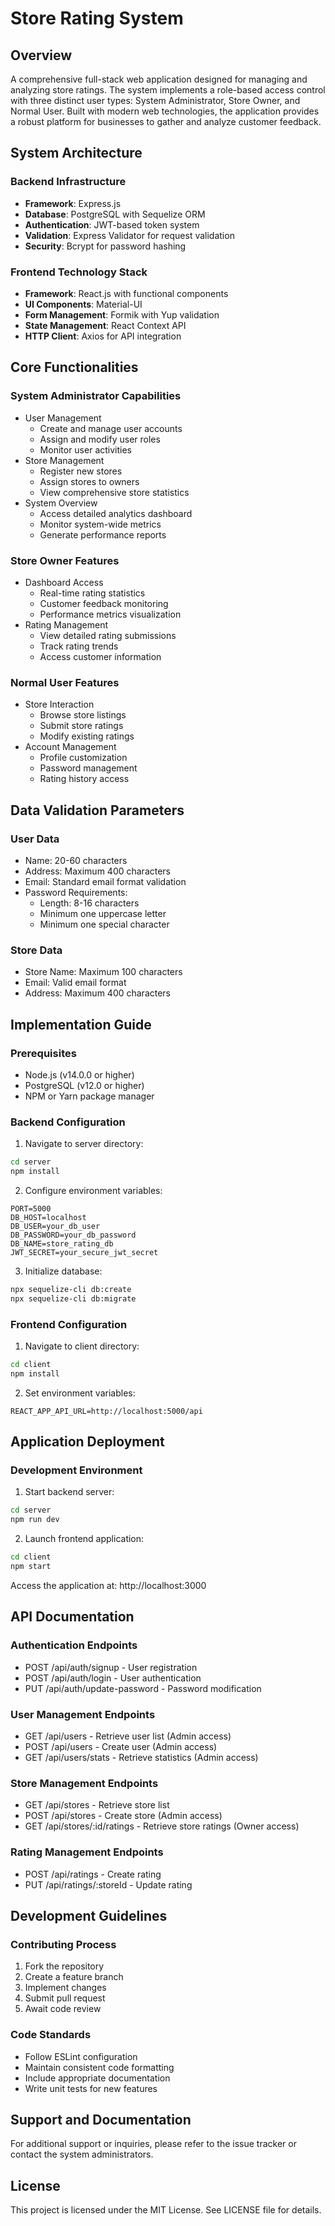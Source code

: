 # Store Rating System

## Overview
A comprehensive full-stack web application designed for managing and analyzing store ratings. The system implements a role-based access control with three distinct user types: System Administrator, Store Owner, and Normal User. Built with modern web technologies, the application provides a robust platform for businesses to gather and analyze customer feedback.

## System Architecture

### Backend Infrastructure
- **Framework**: Express.js
- **Database**: PostgreSQL with Sequelize ORM
- **Authentication**: JWT-based token system
- **Validation**: Express Validator for request validation
- **Security**: Bcrypt for password hashing

### Frontend Technology Stack
- **Framework**: React.js with functional components
- **UI Components**: Material-UI
- **Form Management**: Formik with Yup validation
- **State Management**: React Context API
- **HTTP Client**: Axios for API integration

## Core Functionalities

### System Administrator Capabilities
- User Management
  - Create and manage user accounts
  - Assign and modify user roles
  - Monitor user activities
- Store Management
  - Register new stores
  - Assign stores to owners
  - View comprehensive store statistics
- System Overview
  - Access detailed analytics dashboard
  - Monitor system-wide metrics
  - Generate performance reports

### Store Owner Features
- Dashboard Access
  - Real-time rating statistics
  - Customer feedback monitoring
  - Performance metrics visualization
- Rating Management
  - View detailed rating submissions
  - Track rating trends
  - Access customer information

### Normal User Features
- Store Interaction
  - Browse store listings
  - Submit store ratings
  - Modify existing ratings
- Account Management
  - Profile customization
  - Password management
  - Rating history access

## Data Validation Parameters

### User Data
- Name: 20-60 characters
- Address: Maximum 400 characters
- Email: Standard email format validation
- Password Requirements:
  - Length: 8-16 characters
  - Minimum one uppercase letter
  - Minimum one special character

### Store Data
- Store Name: Maximum 100 characters
- Email: Valid email format
- Address: Maximum 400 characters

## Implementation Guide

### Prerequisites
- Node.js (v14.0.0 or higher)
- PostgreSQL (v12.0 or higher)
- NPM or Yarn package manager

### Backend Configuration
1. Navigate to server directory:
```bash
cd server
npm install
```

2. Configure environment variables:
```
PORT=5000
DB_HOST=localhost
DB_USER=your_db_user
DB_PASSWORD=your_db_password
DB_NAME=store_rating_db
JWT_SECRET=your_secure_jwt_secret
```

3. Initialize database:
```bash
npx sequelize-cli db:create
npx sequelize-cli db:migrate
```

### Frontend Configuration
1. Navigate to client directory:
```bash
cd client
npm install
```

2. Set environment variables:
```
REACT_APP_API_URL=http://localhost:5000/api
```

## Application Deployment

### Development Environment
1. Start backend server:
```bash
cd server
npm run dev
```

2. Launch frontend application:
```bash
cd client
npm start
```

Access the application at: http://localhost:3000

## API Documentation

### Authentication Endpoints
- POST /api/auth/signup - User registration
- POST /api/auth/login - User authentication
- PUT /api/auth/update-password - Password modification

### User Management Endpoints
- GET /api/users - Retrieve user list (Admin access)
- POST /api/users - Create user (Admin access)
- GET /api/users/stats - Retrieve statistics (Admin access)

### Store Management Endpoints
- GET /api/stores - Retrieve store list
- POST /api/stores - Create store (Admin access)
- GET /api/stores/:id/ratings - Retrieve store ratings (Owner access)

### Rating Management Endpoints
- POST /api/ratings - Create rating
- PUT /api/ratings/:storeId - Update rating

## Development Guidelines

### Contributing Process
1. Fork the repository
2. Create a feature branch
3. Implement changes
4. Submit pull request
5. Await code review

### Code Standards
- Follow ESLint configuration
- Maintain consistent code formatting
- Include appropriate documentation
- Write unit tests for new features

## Support and Documentation
For additional support or inquiries, please refer to the issue tracker or contact the system administrators.

## License
This project is licensed under the MIT License. See LICENSE file for details. 